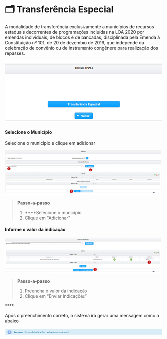 # 🗂 Transferência Especial

A modalidade de transferência exclusivamente a municípios de recursos estaduais decorrentes de programações incluídas na LOA 2020 por emendas individuais, de blocos e de bancadas, disciplinada pela Emenda à Constituição nº 101, de 20 de dezembro de 2019, que independe da celebração de convênio ou de instrumento congênere para realização dos repasses.

![](../../.gitbook/assets/transferencia_especial.PNG)

#### Selecione o Município

Selecione o município e clique em adicionar

![](../../.gitbook/assets/tela_ind_tranferencia.png)

> **Passo-a-passo**
>
> 1.  ****Selecione o município
> 2. Clique em "Adicionar"

#### Informe o valor da indicação

![](../../.gitbook/assets/valor_transferencia.png)

> **Passo-a-passo**
>
> 1. Preencha o valor da indicação
> 2. Clique em “Enviar Indicações”

\*\*\*\*

Após o preenchimento correto, o sistema irá gerar uma mensagem como a abaixo

![](../../.gitbook/assets/24.png)


